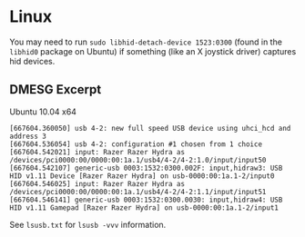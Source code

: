 Linux
=====

You may need to run `sudo libhid-detach-device 1523:0300` (found in the `libhid0` package on Ubuntu) if something (like an X joystick driver) captures hid devices.

DMESG Excerpt
-------------
Ubuntu 10.04 x64

```
[667604.360050] usb 4-2: new full speed USB device using uhci_hcd and address 3
[667604.536054] usb 4-2: configuration #1 chosen from 1 choice
[667604.542021] input: Razer Razer Hydra as /devices/pci0000:00/0000:00:1a.1/usb4/4-2/4-2:1.0/input/input50
[667604.542107] generic-usb 0003:1532:0300.002F: input,hidraw3: USB HID v1.11 Device [Razer Razer Hydra] on usb-0000:00:1a.1-2/input0
[667604.546025] input: Razer Razer Hydra as /devices/pci0000:00/0000:00:1a.1/usb4/4-2/4-2:1.1/input/input51
[667604.546141] generic-usb 0003:1532:0300.0030: input,hidraw4: USB HID v1.11 Gamepad [Razer Razer Hydra] on usb-0000:00:1a.1-2/input1
```

See `lsusb.txt` for `lsusb -vvv` information.